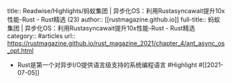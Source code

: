 title:: Readwise/Highlights/蚂蚁集团 | 异步化OS：利用Rustasyncawait提升10x性能-Rust - Rust精选 (23)
author:: [[rustmagazine.github.io]]
full-title:: 蚂蚁集团 | 异步化OS：利用Rustasyncawait提升10x性能-Rust - Rust精选
category:: #articles
url:: https://rustmagazine.github.io/rust_magazine_2021/chapter_4/ant_async_os_opt.html

- Rust是第一个对异步I/O提供语言级支持的系统编程语言 #Highlight #[[2021-07-05]]